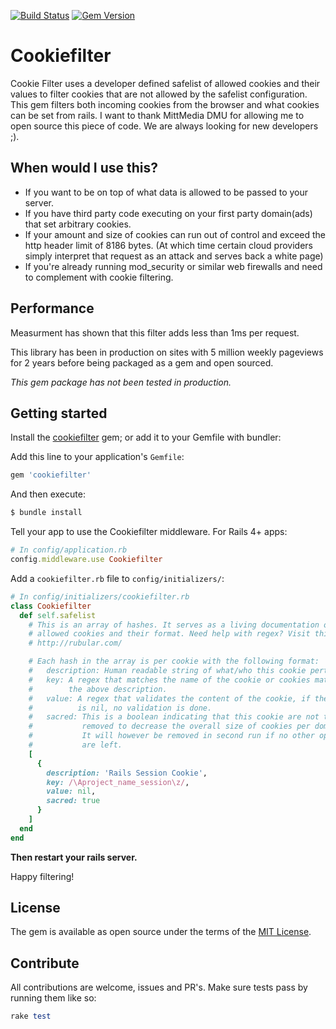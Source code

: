 [![Build Status](https://travis-ci.org/StefanWallin/cookiefilter-rails.svg?branch=master)](https://travis-ci.org/StefanWallin/cookiefilter-rails)
 [![Gem Version](https://badge.fury.io/rb/cookiefilter.svg)](https://badge.fury.io/rb/cookiefilter)
# Cookiefilter
Cookie Filter uses a developer defined safelist of allowed cookies and their
values to filter cookies that are not allowed by the safelist configuration.
This gem filters both incoming cookies from the browser and what cookies can
be set from rails. I want to thank MittMedia DMU for allowing me to open source
this piece of code. We are always looking for new developers ;).

## When would I use this?
- If you want to be on top of what data is allowed to be passed to your server.
- If you have third party code executing on your first party domain(ads) that set
  arbitrary cookies.
- If your amount and size of cookies can run out of control and exceed the http
  header limit of 8186 bytes. (At which time certain cloud providers simply
  interpret that request as an attack and serves back a white page)
- If you're already running mod_security or similar web firewalls and need to
  complement with cookie filtering.

## Performance
Measurment has shown that this filter adds less than 1ms per request.

This library has been in production on sites with 5 million weekly pageviews
for 2 years before being packaged as a gem and open sourced.

*This gem package has not been tested in production.*

## Getting started
Install the [cookiefilter](http://rubygems.org/StefanWallin/cookiefilter) gem;
or add it to your Gemfile with bundler:

Add this line to your application's `Gemfile`:
```ruby
gem 'cookiefilter'
```

And then execute:
```bash
$ bundle install
```

Tell your app to use the Cookiefilter middleware.
For Rails 4+ apps:

```ruby
# In config/application.rb
config.middleware.use Cookiefilter
```

Add a `cookiefilter.rb` file to `config/initializers/`:
```ruby
# In config/initializers/cookiefilter.rb
class Cookiefilter
  def self.safelist
    # This is an array of hashes. It serves as a living documentation of our
    # allowed cookies and their format. Need help with regex? Visit this site:
    # http://rubular.com/

    # Each hash in the array is per cookie with the following format:
    #   description: Human readable string of what/who this cookie pertains.
    #   key: A regex that matches the name of the cookie or cookies matching
    #        the above description.
    #   value: A regex that validates the content of the cookie, if the regex
    #          is nil, no validation is done.
    #   sacred: This is a boolean indicating that this cookie are not to be
    #           removed to decrease the overall size of cookies per domain.
    #           It will however be removed in second run if no other options
    #           are left.
    [
      {
        description: 'Rails Session Cookie',
        key: /\Aproject_name_session\z/,
        value: nil,
        sacred: true
      }
    ]
  end
end
```

**Then restart your rails server.**

Happy filtering!

## License
The gem is available as open source under the terms of the
[MIT License](http://opensource.org/licenses/MIT).

## Contribute
All contributions are welcome, issues and PR's.
Make sure tests pass by running them like so:
```ruby
rake test
```
